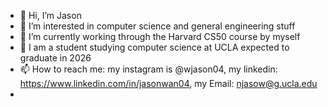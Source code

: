 - 👋 Hi, I’m Jason
- 👀 I’m interested in computer science and general engineering stuff
- 🌱 I’m currently working through the Harvard CS50 course by myself
- 📕 I am a student studying computer science at UCLA expected to graduate in 2026
- 📫 How to reach me: my instagram is @wjason04, my linkedin: https://www.linkedin.com/in/jasonwan04, my Email: njasow@g.ucla.edu
- 

